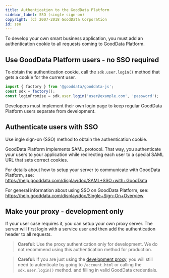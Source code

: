 ```yaml
---
title: Authentication to the GoodData Platform
sidebar_label: SSO (single sign-on)
copyright: (C) 2007-2018 GoodData Corporation
id: sso
---
```


To develop your own smart business application, you must add an authentication cookie to all requests coming to GoodData Platform.

<!-- INTERNAL GDC NOTE:
    If you need public access, you may use proxy method below. 
    GoodData Platform doesn't support public acces, but there is 
    a possibility to supply access token via URI. 
    (But it is not supported by UI SDK.)  
 -->

## Use GoodData Platform users - no SSO required
To obtain the authentication cookie, call the `sdk.user.login()` method that gets a cookie for the current user.
```js
import { factory } from '@gooddata/gooddata-js';
const sdk = factory();
const loginPromise = sdk.user.login('user@example.com', 'password');
```
Developers must implement their own login page to keep regular GoodData Platform users separate from development.

## Authenticate users with SSO
Use ingle sign-on (SSO) method to obtain the authentication cookie.

GoodData Platform implements SAML protocol. That way, you authenticate your users to your application while redirecting each user to a special SAML URL that sets correct cookies.

For details about how to setup your server to communicate with GoodData Platform, see:
https://help.gooddata.com/display/doc/SAML+SSO+with+GoodData

For general information about using SSO on GoodData Platform, see:
https://help.gooddata.com/display/doc/Single+Sign-On+Overview

## Make your proxy - development only
If your user case requires it, you can setup your own proxy server. The server will first login with a service user and then add the authentication header to all requests.

> **Careful:** Use the proxy authentication only for development. We do not recommend using this authentication method for production.

> **Careful:** If you are just using the [development proxy](cors.md#on-your-local-dev-machine), 
you will still need to autenticate by going to `/account.html` or calling the `sdk.user.login()` method. 
and filling in valid GoodData credentials.

